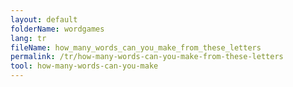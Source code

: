 ```yaml
---
layout: default
folderName: wordgames
lang: tr
fileName: how_many_words_can_you_make_from_these_letters
permalink: /tr/how-many-words-can-you-make-from-these-letters
tool: how-many-words-can-you-make
---
```

